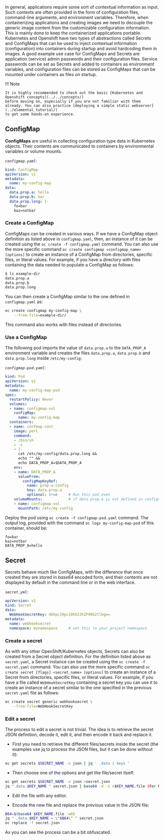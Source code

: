 
In general, applications require some sort of contextual information as input.
Such contexts are often provided in the form of configuration files, command-line
arguments, and environment variables. Therefore, when containerizing applications
and creating images we need to decouple the generic image content from the
customizable configuration information. This is mainly done to keep the
containerized applications portable. Kubernetes and Openshift have two types
of abstractions called Secrets and ConfigMaps that can be used to inject
contextual information (configuration) into containers during startup and
avoid hardcoding them in images. A good example use case for ConfigMaps and
Secrets are application (service) admin passwords and their configuration files.
Service passwords can be set as Secrets and added to containers as environment
variables, and configuration files can be stored as ConfigMaps that can be
mounted under containers as files on startup.

!!! Note

    It is highly recommended to check out the basic [Kubernetes and Openshift concepts](../../concepts/) 
    before moving on, especially if you are not familiar with them already. You can also practice [deploying a simple static webserver](../elemental_tutorial/) 
    to get some hands-on experience. 

## ConfigMap

**ConfigMaps** are useful in collecting configuration type data in Kubernetes
objects. Their contents are communicated to containers by environmental
variables or volume mounts.

*`configmap.yaml`*:

```yaml
kind: ConfigMap
apiVersion: v1
metadata:
  name: my-config-map
data:
  data.prop.a: hello
  data.prop.b: bar
  data.prop.long: |-
    fo=bar
    baz=notbar
```

### Create a ConfigMap

ConfigMaps can be created in various ways. If we have a ConfigMap object definition
as listed above in `configmap.yaml`, then, an instance of it can be created using
the `oc create -f configmap.yaml` command. You can also use the more specific
command `oc create configmap <configmap_name> [options]` to create an instance
of a ConfigMap from directories, specific files, or literal values.
For example, if you have a directory with files containing the data needed to
populate a ConfigMap as follows:

```sh
$ ls example-dir
data.prop.a
data.prop.b
data.prop.long
```

You can then create a ConfigMap similar to the one defined in `configmap.yaml` as:

```sh
oc create configmap my-config-map \
    --from-file=example-dir/
```

This command also works with files instead of directories.

### Use a ConfigMap

The following pod imports the value of `data.prop.a` to the `DATA_PROP_A`
environment variable and creates the files `data.prop.a`, `data.prop.b` and
`data.prop.long` inside `/etc/my-config`:

*`configmap-pod.yaml`*:

```yaml
kind: Pod
apiVersion: v1
metadata:
  name: my-config-map-pod
spec:
  restartPolicy: Never
  volumes:
  - name: configmap-vol
    configMap:
      name: my-config-map
  containers:
  - name: confmap-cont
    image: perl
    command:
    - /bin/sh
    - -c
    - |-
      cat /etc/my-config/data.prop.long &&
      echo "" &&
      echo DATA_PROP_A=$DATA_PROP_A
    env:
    - name: DATA_PROP_A
      valueFrom:
        configMapKeyRef:
          name: prop-a-config
          key: data.prop.a
          optional: true     # Run this pod even
    volumeMounts:            # if data.prop.a is not defined in configmap
    - name: configmap-vol
      mountPath: /etc/my-config
```

Deploy the pod using `oc create -f configmap-pod.yaml` command. The output log, provided with the command `oc logs my-config-map-pod` of this container,
should be:

```
fo=bar
baz=notbar
DATA_PROP_A=hello
```

## Secret

Secrets behave much like ConfigMaps, with the difference that once created they are stored in *base64* encoded form, and their contents are not displayed by default in the command line or in the web interface.

*`secret.yml`*:

```yaml
apiVersion: v1
kind: Secret
data:
  WebHookSecretKey: dGhpc19pc19hX2JhZF90b2tlbgo=
metadata:
  name: webhooksecret
  namespace: mynamespace     # set this to your project namespace
```

### Create a secret

As with any other OpenShift/Kubernetes objects, Secrets can also be created from a Secret object definition.
For the definition listed above as `secret.yaml`, a Secret instance can be created using
the `oc create -f secret.yaml` command. You can also use the more specific command `oc create secret [flags] <secret_name> [options]`
to create an instance of a Secret from directories, specific files, or literal values.
For example, if you have a file  called `WebHookSecretKey` containing a secret key  you can
use it to create an instance of a secret similar to the one specified in the previous `secret.yaml` file
as follows:

```sh
oc create secret generic webhooksecret \
   --from-file=WebHookSecretKey
```

### Edit a secret

The process to edit a secret is not trivial. The idea is to retrieve the secret JSON definition, decode it, edit it, and then encode it back and replace it.

* First you need to retrieve the different files/secrets inside the secret (the examples use jq to process the JSON files, but it can be done without it):

```sh
oc get secrets $SECRET_NAME -o json | jq ' .data | keys '
```

* Then choose one of the options and get the file/secret itself:

```sh
oc get secrets $SECRET_NAME -o json >secret.json
jq ".data.$KEY_NAME " secret.json | base64 -d -i >$KEY_NAME.file (For Red Hat Enterprise Linux (RHEL) or CentOS)
```

* Edit the file with any editor.

* Encode the new file and replace the previous value in the JSON file:

```sh
B64=$(base64 $KEY_NAME.file -w0)
jq " .data.$KEY_NAME = \"$B64\" " secret.json
oc replace -f secret.json
```

As you can see the process can be a bit obfuscated.
